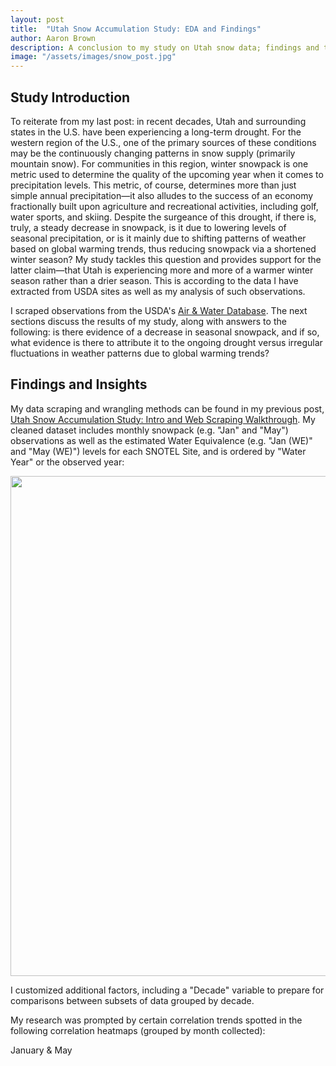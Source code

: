 ```yaml
---
layout: post
title:  "Utah Snow Accumulation Study: EDA and Findings"
author: Aaron Brown
description: A conclusion to my study on Utah snow data; findings and takeaways.
image: "/assets/images/snow_post.jpg"
--- 
```


## Study Introduction

To reiterate from my last post: in recent decades, Utah and surrounding states in the U.S. have been experiencing a long-term drought. For the western region of the U.S., one of the primary sources of these conditions may be the continuously changing patterns in snow supply (primarily mountain snow). For communities in this region, winter snowpack is one metric used to determine the quality of the upcoming year when it comes to precipitation levels. This metric, of course, determines more than just simple annual precipitation—it also alludes to the success of an economy fractionally built upon agriculture and recreational activities, including golf, water sports, and skiing. Despite the surgeance of this drought, if there is, truly, a steady decrease in snowpack, is it due to lowering levels of seasonal precipitation, or is it mainly due to shifting patterns of weather based on global warming trends, thus reducing snowpack via a shortened winter season? My study tackles this question and provides support for the latter claim—that Utah is experiencing more and more of a warmer winter season rather than a drier season. This is according to the data I have extracted from USDA sites as well as my analysis of such observations.

I scraped observations from the USDA's [Air & Water Database](https://wcc.sc.egov.usda.gov/nwcc/snow-course-sites.jsp?state=UT). The next sections discuss the results of my study, along with answers to the following: is there evidence of a decrease in seasonal snowpack, and if so, what evidence is there to attribute it to the ongoing drought versus irregular fluctuations in weather patterns due to global warming trends?


## Findings and Insights

My data scraping and wrangling methods can be found in my previous post, [Utah Snow Accumulation Study: Intro and Web Scraping Walkthrough](https://aajb99.github.io/2023/11/14/proj-p1.html). My cleaned dataset includes monthly snowpack (e.g. "Jan" and "May") observations as well as the estimated Water Equivalence (e.g. "Jan (WE)" and "May (WE)") levels for each SNOTEL Site, and is ordered by "Water Year" or the observed year:

<img src="{{site.url}}/{{site.baseurl}}/assets/images/site_snow_dataset.png" alt="" style="width:800px;"/>

I customized additional factors, including a "Decade" variable to prepare for comparisons between subsets of data grouped by decade.

My research was prompted by certain correlation trends spotted in the following correlation heatmaps (grouped by month collected):

January & May
<head>
    <meta charset="UTF-8">
    <meta name="viewport" content="width=device-width, initial-scale=1.0">
    <style>
        .image-container {
            display: inline-block; /* or use "flex" for a flexible layout */
            margin-right: 5px; /* Optional margin between images */
            margin-bottom: 20px; /* bottom margins */
        }

        img {
            width: 410px; /* Set the width of your images */
            height: auto; /* Maintain aspect ratio */
        }
    </style>
    <title>Side-by-Side Images</title>
</head>
<body>
    <div class='image-container'>
        <img src="{{site.url}}/{{site.baseurl}}/assets/images/snowcorr1.png" alt="">
    </div>
    <div class='image-container'>
        <img src="{{site.url}}/{{site.baseurl}}/assets/images/snowcorr2.png" alt="">
    </div>
</body>

The heatmaps depict a general trend of decreasing correlation between the monthly snowpack/water equivalent factors with factors of time, including decade, water year, and year installed (see [Dashboard](https://aajb99-utah-snow-accumulation.streamlit.app/) for other months). It may be interpreted that as the months progress into the later season (Spring months), levels of snowpack gradually shrink at larger rates as the decade variable and other time factors increase. This will be explored further, but additional relationships must be analyzed, such as elevation and location (Lat/Lon) with snowpack—strong correlations here would prove difficult to isolate and analyze the relationship between snowpack and time variables.

Out of these potentially underlying factors of snowpack as time increases, I first took a look at the locations of these sites by year and by decade:

Year in Use (SNOTEL Sites)
<head>
    <meta charset="UTF-8">
    <meta name="viewport" content="width=device-width, initial-scale=1.0">
    <style>
        .image-container {
            display: inline-block; /* or use "flex" for a flexible layout */
            margin-right: 5px; /* Optional margin between images */
            margin-bottom: 10px; /* bottom margins */
        }

        img {
            width: 410px; /* Set the width of your images */
            height: auto; /* Maintain aspect ratio */
        }
    </style>
    <title>Side-by-Side Images</title>
</head>
<body>
    <div class='image-container'>
        <img src="{{site.url}}/{{site.baseurl}}/assets/images/site_map_y1.png" alt="">
    </div>
    <div class='image-container'>
        <img src="{{site.url}}/{{site.baseurl}}/assets/images/site_map_y2.png" alt="">
    </div>
</body>

Decade in Use (SNOTEL Sites)
<head>
    <meta charset="UTF-8">
    <meta name="viewport" content="width=device-width, initial-scale=1.0">
    <style>
        .image-container {
            display: inline-block; /* or use "flex" for a flexible layout */
            margin-right: 5px; /* Optional margin between images */
            margin-bottom: 20px; /* bottom margins */
        }

        img {
            width: 410px; /* Set the width of your images */
            height: auto; /* Maintain aspect ratio */
        }
    </style>
    <title>Side-by-Side Images</title>
</head>
<body>
    <div class='image-container'>
        <img src="{{site.url}}/{{site.baseurl}}/assets/images/site_map_dec1.png" alt="">
    </div>
    <div class='image-container'>
        <img src="{{site.url}}/{{site.baseurl}}/assets/images/site_map_dec2.png" alt="">
    </div>
</body>


The geo-scatterplots determine whether the SNOTEL Sites are evenly spread across the state—it is, more or less, a metric showing how well each year or decade "represents Utah". The above plots show the sites that are in use for the given year; for the decade of 1880, it is observed that from the first year, operating sites are fairly distributed throughout the state. This decade is perhaps the most lopsided, but from end-to-end, it represents the state overall (one reason for comparing data grouped by decade rather than by year). Additionally, I compared the decades of 1980 and 2020, where the purple indicates which sites were used in 1980, and red indicates the sites used in 2020—because of overlap, the second plot is employed to identify the sites from 1980 that were also used in 2020. The results show that these two decades are comparable in representing the state (decades in between show similar patterns). Also, for the 1980 decade, I included the years 1978 and 1979 which were the first years SNOTEL tech was used, and the 2020 decade includes years 2020-2023.

Having confirmed even location distribution for each decade, I then analyzed elevation to check if sites in each decade shared not just a similar two-dimensional location but also exhibited a consistent altitude pattern:

<img src="{{site.url}}/{{site.baseurl}}/assets/images/elev_hist.png" alt="" style="width:500px;"/>

This offers evidence that the elevation distribution for SNOTEL Sites is fairly consistent across decades. The correlation heatmaps further reveal that, while the relationship between elevation and installment year is somewhat discernible, elevation by decade (and elevation by observed year) is relatively miniscule, and arguably neutral.

The final check before comparing decade subsets by their snowpack levels involved confirming whether or not the relationship between snowpack/water equivalence and elevation was consistent for each month across different decades. If the regression slopes and patterns for the month of May were very different between decades, for example, it could raise concerns about the nature of snow across elevation levels changing for one decade compared to others—this may include changes in water content in snow at certain altitudes or in specific regions of Utah, etc. If it stays consistent, though, then the "snow type" (nature of water equivalence) is roughly the same across decades.

<img src="{{site.url}}/{{site.baseurl}}/assets/images/snow_scatter_matrix.png" alt="" style="width:500px;"/>

The scatterplot matrix depicts the regression slopes for each month as similar, and slope computations indicated that they are nearly equivalent. Thus, across decades, snowpack levels will indicate, more or less, the same relationship with water equivalence.

Lastly, I ran the following EDA models to determine the distributions of snowpack level based on certain decade subset combinations:

<head>
    <meta charset="UTF-8">
    <meta name="viewport" content="width=device-width, initial-scale=1.0">
    <style>
        .image-container {
            display: inline-block; /* or use "flex" for a flexible layout */
            margin-right: 1px; /* Optional margin between images */
            margin-bottom: 20px; /* bottom margins */
        }

        img {
            width: 410px; /* Set the width of your images */
            height: auto; /* Maintain aspect ratio */
        }
    </style>
    <title>Side-by-Side Images</title>
</head>
<body>
    <div class='image-container'>
        <img src="{{site.url}}/{{site.baseurl}}/assets/images/dec_dists_apr.png" alt="">
    </div>
    <div class='image-container'>
        <img src="{{site.url}}/{{site.baseurl}}/assets/images/decades_viol.png" alt="">
    </div>
</body>

The left figure is comparing the combined decades of 1980 and 1990 (1979-1999) to 2010 and 2020 (2010-2023)—basically the extremes of earlier decades to later decades. It is crucial to compare this plot (April) to the other months in order to analyze the overall trend (see [Dashboard](https://aajb99-utah-snow-accumulation.streamlit.app/)). It is observed that in the early season (January-February), the snowpack distribution for the later decades is centered around higher levels than the distribution for earlier decades. However, as the months progress into the later season (April-May), the distributions gradually switch, with the snowpack distribution for earlier decades seeing higher levels at its median. The right figure groups the data by individual decade (1980-2010), and then the snowpack distribution for each month is compared across these decades. It is evident that earlier months are more comparable across decades (although there are more extreme values in earlier decades), but as the season continues, later months see significant differences across decades.


## Key Takeaways

In comparing the snowpack distribution of earlier decades to later decades, I am visualizing the trend of decreasing correlation between observed snowpack and time factors (decade and water year) as depicted in the correlation heatmaps (distinguished by month). But how can this be interpreted? I understand this pattern to be evidence of a "shortening winter season" as time increases. In other words, there is more evidence based on these results that the state of Utah is experiencing shorter winters—with spring months such as April an May seeing warming temperatures and thus more rain than snow—rather than drier winters. The reason for this is because according to the snowpack levels observed in the early season (January and February), later decades are relatively fine, if not better, in comparison to earlier decades. The violin plot comparing individual decades also supports this claim, as we see that while extreme levels of snowpack are more prevalent in earlier decades, the median snowpack level for January and February are pretty much the same across all decades, if not greater in 2000 and 2010. In contrast, the later-season months of April and May have clearly seen an overall decrease in snowpack as time progresses.


## Conclusion

The results indicate that Utah is experiencing a general decrease in snow accumulation as the years pass. However, there is less evidence to support the claim that this is due to the long-term drought of recent decades. More than anything, this study supports the argument that the winter season is experiencing fluctuating weather patterns and temperature shifts due to global warming trends. It is evident that in earlier months, such as January or February, the temperatures typically reach below freezing across the state. Hypothetically, if winter precipitation levels are generally the same, these earlier months will see similar patterns in snowpack. However, if the temperature is typically increasing at a faster rate in later years, the consistent patterns of precipitation will take the form of rain rather than snow. Based on this study, I would encourage the USDA and Utah Division of Water Resources to look further into these patterns, along with monthly temperature and rain data. There is, clearly, a long-term drought occurring in the western US. But perhaps it's due more to drier summers, or maybe communities in Utah are more prepared to conserve water from mountain snow, rather than early-spring rainfall. It is possible to adapt to these weather changes, which is why it is so important that we improve our understanding of them.

## Links

[Dashboard](https://aajb99-utah-snow-accumulation.streamlit.app/)

[My Github Repository]('https://github.com/aajb99/stat386_project')

[Utah Snow Accumulation Study: Intro and Web Scraping Walkthrough](https://aajb99.github.io/2023/11/14/proj-p1.html) (first blog post)

[USDA Air & Water Database](https://wcc.sc.egov.usda.gov/nwcc/snow-course-sites.jsp?state=UT)

[SNOTEL Walkthrough](https://opensnow.com/news/post/snotel-explained)